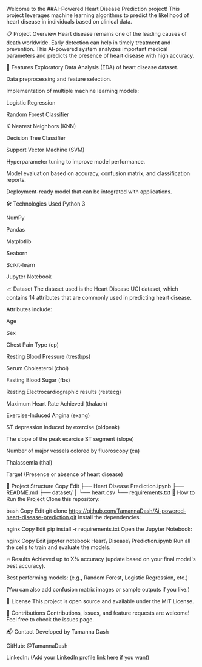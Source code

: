 Welcome to the 
##AI-Powered Heart Disease Prediction project!
This project leverages machine learning algorithms to predict the likelihood of heart disease in individuals based on clinical data.

📋 Project Overview
Heart disease remains one of the leading causes of death worldwide. Early detection can help in timely treatment and prevention.
This AI-powered system analyzes important medical parameters and predicts the presence of heart disease with high accuracy.

🚀 Features
Exploratory Data Analysis (EDA) of heart disease dataset.

Data preprocessing and feature selection.

Implementation of multiple machine learning models:

Logistic Regression

Random Forest Classifier

K-Nearest Neighbors (KNN)

Decision Tree Classifier

Support Vector Machine (SVM)

Hyperparameter tuning to improve model performance.

Model evaluation based on accuracy, confusion matrix, and classification reports.

Deployment-ready model that can be integrated with applications.

🛠️ Technologies Used
Python 3

NumPy

Pandas

Matplotlib

Seaborn

Scikit-learn

Jupyter Notebook

📈 Dataset
The dataset used is the Heart Disease UCI dataset, which contains 14 attributes that are commonly used in predicting heart disease.

Attributes include:

Age

Sex

Chest Pain Type (cp)

Resting Blood Pressure (trestbps)

Serum Cholesterol (chol)

Fasting Blood Sugar (fbs)

Resting Electrocardiographic results (restecg)

Maximum Heart Rate Achieved (thalach)

Exercise-Induced Angina (exang)

ST depression induced by exercise (oldpeak)

The slope of the peak exercise ST segment (slope)

Number of major vessels colored by fluoroscopy (ca)

Thalassemia (thal)

Target (Presence or absence of heart disease)

📂 Project Structure
Copy
Edit
├── Heart Disease Prediction.ipynb
├── README.md
├── dataset/
│   └── heart.csv
└── requirements.txt
🧠 How to Run the Project
Clone this repository:

bash
Copy
Edit
git clone https://github.com/TamannaDash/Ai-powered-heart-disease-prediction.git
Install the dependencies:

nginx
Copy
Edit
pip install -r requirements.txt
Open the Jupyter Notebook:

nginx
Copy
Edit
jupyter notebook Heart\ Disease\ Prediction.ipynb
Run all the cells to train and evaluate the models.

🔥 Results
Achieved up to X% accuracy (update based on your final model's best accuracy).

Best performing models: (e.g., Random Forest, Logistic Regression, etc.)

(You can also add confusion matrix images or sample outputs if you like.)

📜 License
This project is open source and available under the MIT License.

🤝 Contributions
Contributions, issues, and feature requests are welcome!
Feel free to check the issues page.

📬 Contact
Developed by Tamanna Dash

GitHub: @TamannaDash

LinkedIn: (Add your LinkedIn profile link here if you want)
